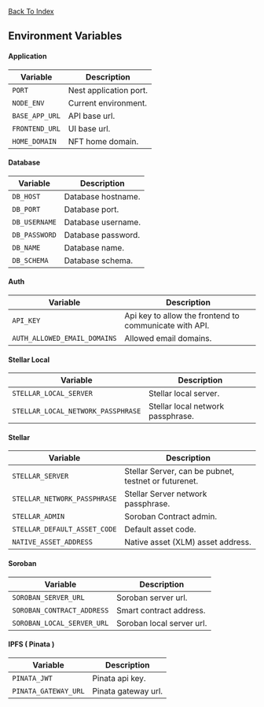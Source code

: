 [Back To Index](/README.md)

## Environment Variables

#### Application

| Variable       | Description            |
| -------------- | ---------------------- |
| `PORT`         | Nest application port. |
| `NODE_ENV`     | Current environment.   |
| `BASE_APP_URL` | API base url.          |
| `FRONTEND_URL` | UI base url.           |
| `HOME_DOMAIN`  | NFT home domain.       |

#### Database

| Variable      | Description        |
| ------------- | ------------------ |
| `DB_HOST`     | Database hostname. |
| `DB_PORT`     | Database port.     |
| `DB_USERNAME` | Database username. |
| `DB_PASSWORD` | Database password. |
| `DB_NAME`     | Database name.     |
| `DB_SCHEMA`   | Database schema.   |

#### Auth

| Variable                     | Description                                            |
| ---------------------------- | ------------------------------------------------------ |
| `API_KEY`                    | Api key to allow the frontend to communicate with API. |
| `AUTH_ALLOWED_EMAIL_DOMAINS` | Allowed email domains.                                 |

#### Stellar Local

| Variable                           | Description                       |
| ---------------------------------- | --------------------------------- |
| `STELLAR_LOCAL_SERVER`             | Stellar local server.             |
| `STELLAR_LOCAL_NETWORK_PASSPHRASE` | Stellar local network passphrase. |

#### Stellar

| Variable                     | Description                                          |
| ---------------------------- | ---------------------------------------------------- |
| `STELLAR_SERVER`             | Stellar Server, can be pubnet, testnet or futurenet. |
| `STELLAR_NETWORK_PASSPHRASE` | Stellar Server network passphrase.                   |
| `STELLAR_ADMIN`              | Soroban Contract admin.                              |
| `STELLAR_DEFAULT_ASSET_CODE` | Default asset code.                                  |
| `NATIVE_ASSET_ADDRESS`       | Native asset (XLM) asset address.                    |

#### Soroban

| Variable                   | Description               |
| -------------------------- | ------------------------- |
| `SOROBAN_SERVER_URL`       | Soroban server url.       |
| `SOROBAN_CONTRACT_ADDRESS` | Smart contract address.   |
| `SOROBAN_LOCAL_SERVER_URL` | Soroban local server url. |

#### IPFS ( Pinata )

| Variable             | Description         |
| -------------------- | ------------------- |
| `PINATA_JWT`         | Pinata api key.     |
| `PINATA_GATEWAY_URL` | Pinata gateway url. |
